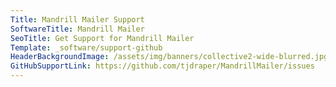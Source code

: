 ```yaml
---
Title: Mandrill Mailer Support
SoftwareTitle: Mandrill Mailer
SeoTitle: Get Support for Mandrill Mailer
Template: _software/support-github
HeaderBackgroundImage: /assets/img/banners/collective2-wide-blurred.jpg
GitHubSupportLink: https://github.com/tjdraper/MandrillMailer/issues
---
```

